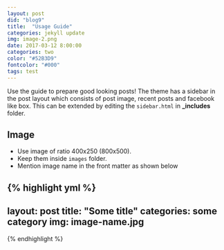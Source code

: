 ```yaml
---
layout: post
did: "blog9"
title:  "Usage Guide"
categories: jekyll update
img: image-2.png
date: 2017-03-12 8:00:00
categories: two
color: "#52B3D9"
fontcolor: "#000"
tags: test
---
```


Use the guide to prepare good looking posts! The theme has a sidebar in the post layout which consists of post image, recent posts and facebook like box. This can be extended by editing the ``sidebar.html`` in **_includes** folder.

## Image

- Use image of ratio 400x250 (800x500). 
- Keep them inside ``images`` folder.
- Mention image name in the front matter as shown below

{% highlight yml %}
---
layout: post
title:  "Some title"
categories: some category
img: image-name.jpg
---
{% endhighlight %}